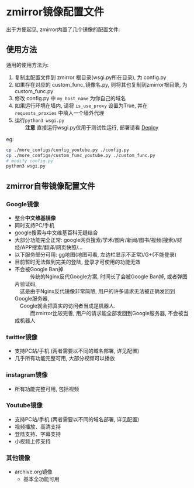 # zmirror镜像配置文件
出于方便起见, zmirror内置了几个镜像的配置文件:    

## 使用方法
通用的使用方法为:  
1. 复制主配置文件到 zmirror 根目录(wsgi.py所在目录), 为 config.py  
2. 如果存在对应的 custom_func_镜像名.py, 则将其也复制到zmirror根目录, 为 custom_func.py  
3. 修改 config.py 中 `my_host_name` 为你自己的域名  
4. 如果运行环境在墙内, 请将 `is_use_proxy` 设置为True, 并在 `requests_proxies` 中填入一个墙外代理  
5. 运行`python3 wsgi.py`  
    　　**注意** 直接运行wsgi.py仅用于测试性运行, 部署请看 [Deploy](../README.md#deploy)  

eg:
```bash
cp ./more_configs/config_youtube.py ./config.py
cp ./more_configs/custom_func_youtube.py ./custom_func.py
# modify config.py
python3 wsgi.py
```

## zmirror自带镜像配置文件
### Google镜像
  * 整合**中文维基镜像**
  * 同时支持PC/手机
  * google搜索与中文维基百科无缝结合
  * 大部分功能完全正常: google网页搜索/学术/图片/新闻/图书/视频(搜索)/财经/APP搜索/翻译/网页快照/...
  * 以下服务部分可用: gg地图(地图可看, 左边栏显示不正常)/G+(不能登录)
  * 目前暂时无法做到完美的登陆, 登录才可使用的功能无效
  * 不会被Google Ban掉  
    　　　传统的Nginx反代Google方案, 时间长了会被Google Ban掉, 或者弹图片验证码,   
    　这是由于Nginx反代镜像非常简陋, 用户的许多请求无法被正确发回到Google服务器,  
    　Google就会把真实的访问者当成是机器人.  
    　　　而zmirror比较完善, 用户的请求能全部发回到Google服务器, 不会被当成机器人  

### twitter镜像
  * 支持PC站/手机  (两者需要以不同的域名部署, 详见配置)  
  * 几乎所有功能完整可用, 大部分视频可以播放  

### instagram镜像  
  * 所有功能完整可用, 包括视频  

### Youtube镜像
  * 支持PC站/手机  (两者需要以不同的域名部署, 详见配置)
  * 视频播放、高清支持
  * 登陆支持、字幕支持
  * 小视频上传支持

### 其他镜像
  * archive.org镜像  
    * 基本全功能可用  
